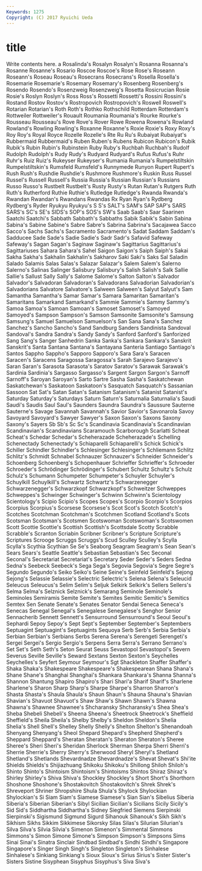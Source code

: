 ```yaml
---
Keywords: 1275 
Copyright: (C) 2017 Ryuichi Ueda
---
```


# title

Write contents here.
a Rosalinda's Rosalyn
Rosalyn's Rosanna Rosanna's Rosanne Rosanne's Rosario Roscoe Roscoe's Rose Rose's
Roseann Roseann's Roseau Roseau's Rosecrans Rosecrans's Rosella Rosella's Rosemarie Rosemarie's
Rosemary Rosemary's Rosenberg Rosenberg's Rosendo Rosendo's Rosenzweig Rosenzweig's Rosetta Rosicrucian
Rosie Rosie's Roslyn Roslyn's Ross Ross's Rossetti Rossetti's Rossini Rossini's
Rostand Rostov Rostov's Rostropovich Rostropovich's Roswell Roswell's Rotarian Rotarian's Roth
Roth's Rothko Rothschild Rotterdam Rotterdam's Rottweiler Rottweiler's Rouault Roumania Roumania's
Rourke Rourke's Rousseau Rousseau's Rove Rove's Rover Rowe Rowena Rowena's
Rowland Rowland's Rowling Rowling's Roxanne Roxanne's Roxie Roxie's Roxy Roxy's
Roy Roy's Royal Royce Rozelle Rozelle's Rte Ru Ru's Rubaiyat
Rubaiyat's Rubbermaid Rubbermaid's Ruben Ruben's Rubens Rubicon Rubicon's Rubik Rubik's
Rubin Rubin's Rubinstein Ruby Ruby's Ruchbah Ruchbah's Rudolf Rudolph Rudolph's
Rudy Rudy's Rudyard Rudyard's Rufus Rufus's Ruhr Ruhr's Ruiz Ruiz's
Rukeyser Rukeyser's Rumania Rumania's Rumpelstiltskin Rumpelstiltskin's Rumsfeld Rumsfeld's Runnymede Runyon
Rupert Rupert's Rush Rush's Rushdie Rushdie's Rushmore Rushmore's Ruskin Russ
Russel Russel's Russell Russell's Russia Russia's Russian Russian's Russians Russo
Russo's Rustbelt Rustbelt's Rusty Rusty's Rutan Rutan's Rutgers Ruth Ruth's
Rutherford Ruthie Ruthie's Rutledge Rutledge's Rwanda Rwanda's Rwandan Rwandan's Rwandans
Rwandas Rx Ryan Ryan's Rydberg Rydberg's Ryder Ryukyu Ryukyu's S
S's SALT's SAM's SAP SAP's SARS SARS's SC's SE's SIDS's
SOP's SOS's SW's Saab Saab's Saar Saarinen Saatchi Saatchi's Sabbath
Sabbath's Sabbaths Sabik Sabik's Sabin Sabina Sabina's Sabine Sabine's Sabre
Sabre's Sabrina Sabrina's Sacajawea Sacco Sacco's Sachs Sachs's Sacramento Sacramento's
Sadat Saddam Saddam's Sadducee Sade Sade's Sadie Sadie's Sadr Sadr's
Safavid Safeway Safeway's Sagan Sagan's Saginaw Saginaw's Sagittarius Sagittarius's Sagittariuses
Sahara Sahara's Sahel Saigon Saigon's Saiph Saiph's Sakai Sakha Sakha's
Sakhalin Sakhalin's Sakharov Saki Saki's Saks Sal Saladin Salado Salamis
Salas Salas's Salazar Salazar's Salem Salem's Salerno Salerno's Salinas Salinger
Salisbury Salisbury's Salish Salish's Salk Sallie Sallie's Sallust Sally Sally's
Salome Salome's Salton Salton's Salvador Salvador's Salvadoran Salvadoran's Salvadorans Salvadorian
Salvadorian's Salvadorians Salvatore Salvatore's Salween Salween's Salyut Salyut's Sam Samantha
Samantha's Samar Samar's Samara Samaritan Samaritan's Samaritans Samarkand Samarkand's Sammie
Sammie's Sammy Sammy's Samoa Samoa's Samoan Samoan's Samoset Samoset's Samoyed
Samoyed's Sampson Sampson's Samson Samsonite Samsonite's Samsung Samsung's Samuel Samuelson
Samuelson's San Sana Sana's Sanchez Sanchez's Sancho Sancho's Sand Sandburg
Sanders Sandinista Sandoval Sandoval's Sandra Sandra's Sandy Sandy's Sanford Sanford's
Sanforized Sang Sang's Sanger Sanhedrin Sanka Sanka's Sankara Sankara's Sanskrit
Sanskrit's Santa Santana Santana's Santayana Santeria Santiago Santiago's Santos Sappho
Sappho's Sapporo Sapporo's Sara Sara's Saracen Saracen's Saracens Saragossa Saragossa's
Sarah Sarajevo Sarajevo's Saran Saran's Sarasota Sarasota's Saratov Saratov's Sarawak
Sarawak's Sardinia Sardinia's Sargasso Sargasso's Sargent Sargon Sargon's Sarnoff Sarnoff's
Saroyan Saroyan's Sarto Sartre Sasha Sasha's Saskatchewan Saskatchewan's Saskatoon Saskatoon's
Sasquatch Sasquatch's Sassanian Sassoon Sat Sat's Satan Satan's Satanism Satanism's
Satanist Satanist's Saturday Saturday's Saturdays Saturn Saturn's Saturnalia Saturnalia's Saudi
Saudi's Saudis Saul Saul's Saunders Saundra Saundra's Saussure Sauterne Sauterne's
Savage Savannah Savannah's Savior Savior's Savonarola Savoy Savoyard Savoyard's Sawyer
Sawyer's Saxon Saxon's Saxons Saxony Saxony's Sayers Sb Sb's Sc
Sc's Scandinavia Scandinavia's Scandinavian Scandinavian's Scandinavians Scaramouch Scarborough Scarlatti Scheat
Scheat's Schedar Schedar's Scheherazade Scheherazade's Schelling Schenectady Schenectady's Schiaparelli Schiaparelli's
Schick Schick's Schiller Schindler Schindler's Schlesinger Schlesinger's Schliemann Schlitz Schlitz's
Schmidt Schnabel Schnauzer Schnauzer's Schneider Schneider's Schoenberg Schoenberg's Schopenhauer Schrieffer
Schrieffer's Schroeder Schroeder's Schrödinger Schrödinger's Schubert Schultz Schultz's Schulz Schulz's
Schumann Schumpeter Schumpeter's Schuyler Schuyler's Schuylkill Schuylkill's Schwartz Schwartz's Schwarzenegger
Schwarzenegger's Schwarzkopf Schwarzkopf's Schweitzer Schweppes Schweppes's Schwinger Schwinger's Schwinn Schwinn's
Scientology Scientology's Scipio Scipio's Scopes Scopes's Scorpio Scorpio's Scorpios Scorpius
Scorpius's Scorsese Scorsese's Scot Scot's Scotch Scotch's Scotches Scotchman Scotchman's
Scotchmen Scotland Scotland's Scots Scotsman Scotsman's Scotsmen Scotswoman Scotswoman's Scotswomen
Scott Scottie Scottie's Scottish Scottish's Scottsdale Scotty Scrabble Scrabble's Scranton
Scriabin Scribner Scribner's Scripture Scripture's Scriptures Scrooge Scruggs Scruggs's Scud
Sculley Sculley's Scylla Scylla's Scythia Scythian Se Se's Seaborg Seagram
Seagram's Sean Sean's Sears Sears's Seattle Seattle's Sebastian Sebastian's Sec
Seconal Seconal's Secretariat Secretariat's Secretary Seder Seder's Seders Sedna Sedna's
Seebeck Seebeck's Sega Sega's Segovia Segovia's Segre Segre's Segundo Segundo's
Seiko Seiko's Seine Seine's Seinfeld Seinfeld's Sejong Sejong's Selassie Selassie's
Selectric Selectric's Selena Selena's Seleucid Seleucus Seleucus's Selim Selim's Seljuk
Selkirk Selkirk's Sellers Sellers's Selma Selma's Selznick Selznick's Semarang Seminole
Seminole's Seminoles Semiramis Semite Semite's Semites Semitic Semitic's Semitics Semtex
Sen Senate Senate's Senates Senator Sendai Seneca Seneca's Senecas Senegal
Senegal's Senegalese Senegalese's Senghor Senior Sennacherib Sennett Sennett's Sensurround Sensurround's
Seoul Seoul's Sephardi Sepoy Sepoy's Sept Sept's September September's Septembers
Septuagint Septuagint's Septuagints Sequoya Serb Serb's Serbia Serbia's Serbian Serbian's
Serbians Serbs Serena Serena's Serengeti Serengeti's Sergei Sergei's Sergio Sergio's
Serpens Serra Serra's Serrano Serrano's Set Set's Seth Seth's Seton
Seurat Seuss Sevastopol Sevastopol's Severn Severus Seville Seville's Seward Sextans
Sexton Sexton's Seychelles Seychelles's Seyfert Seymour Seymour's Sgt Shackleton Shaffer
Shaffer's Shaka Shaka's Shakespeare Shakespeare's Shakespearean Shana Shana's Shane Shane's
Shanghai Shanghai's Shankara Shankara's Shanna Shanna's Shannon Shantung Shapiro Shapiro's
Shari Shari'a Sharif Sharif's Sharlene Sharlene's Sharon Sharp Sharp's Sharpe
Sharpe's Sharron Sharron's Shasta Shasta's Shaula Shaula's Shaun Shaun's Shauna
Shauna's Shavian Shavian's Shavuot Shavuot's Shaw Shaw's Shawn Shawn's Shawna
Shawna's Shawnee Shawnee's Shcharansky Shcharansky's Shea Shea's Sheba Shebeli Shebeli's
Sheena Sheena's Sheetrock Sheetrock's Sheffield Sheffield's Sheila Sheila's Shelby Shelby's
Sheldon Sheldon's Shelia Shelia's Shell Shell's Shelley Shelly Shelly's Shelton
Shelton's Shenandoah Shenyang Shenyang's Sheol Shepard Shepard's Shepherd Shepherd's Sheppard
Sheppard's Sheratan Sheratan's Sheraton Sheraton's Sheree Sheree's Sheri Sheri's Sheridan
Sherlock Sherman Sherpa Sherri Sherri's Sherrie Sherrie's Sherry Sherry's Sherwood
Sheryl Sheryl's Shetland Shetland's Shetlands Shevardnadze Shevardnadze's Shevat Shevat's Shi'ite
Shields Shields's Shijiazhuang Shikoku Shikoku's Shillong Shiloh Shiloh's Shinto Shinto's
Shintoism Shintoism's Shintoisms Shintos Shiraz Shiraz's Shirley Shirley's Shiva Shiva's
Shockley Shockley's Short Short's Shorthorn Shoshone Shoshone's Shostakovitch Shostakovitch's Shrek
Shrek's Shreveport Shriner Shropshire Shula Shula's Shylock Shylockian Shylockian's Si
Siam Siam's Siamese Siamese's Sian Sian's Sibelius Siberia Siberia's Siberian
Siberian's Sibyl Sicilian Sicilian's Sicilians Sicily Sicily's Sid Sid's Siddhartha
Siddhartha's Sidney Siegfried Siemens Sierpinski Sierpinski's Sigismund Sigmund Sigurd Sihanouk
Sihanouk's Sikh Sikh's Sikhism Sikhs Sikkim Sikkimese Sikorsky Silas Silas's
Silurian Silurian's Silva Silva's Silvia Silvia's Simenon Simenon's Simmental Simmons
Simmons's Simon Simone Simone's Simpson Simpson's Simpsons Sims Sinai Sinai's
Sinatra Sinclair Sindbad Sindbad's Sindhi Sindhi's Singapore Singapore's Singer Singh
Singh's Singleton Singleton's Sinhalese Sinhalese's Sinkiang Sinkiang's Sioux Sioux's Sirius
Sirius's Sister Sister's Sisters Sistine Sisyphean Sisyphus Sisyphus's Siva Siva's
